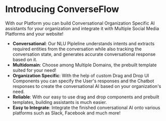 # **Introducing** **ConverseFlow** 

With our Platform you can build Conversational Organization Specific AI assistants for your organization and integrate it with Multiple Social Media Platforms and your website!

* **Conversational**: Our NLU Pipleline understands intents and extracts required entities from the conversation while also tracking the conversation state, and generates accurate conversational response based on it.
* **Multidomain**: Choose among Multiple Domains, the prebuilt template suited for your need!
* **Organization Specific**: With the help of custom Drag and Drop UI Components you can specify the User's responses and the Chatbot responses to create the conversational AI based on your organization's need.
* **Reliable**: With our easy to use drag and drop components and prebuilt templates, building assistants is much easier.
* **Easy to Integrate**: Integrate the finished conversational AI onto various platforms such as Slack, Facebook and much more!

